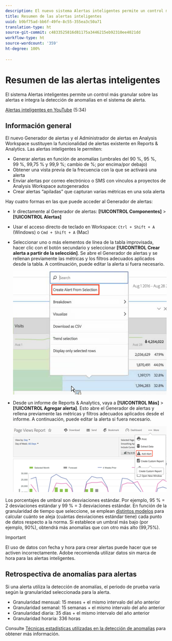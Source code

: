 ```yaml
---
description: El nuevo sistema Alertas inteligentes permite un control más granular sobre las alertas e integra la detección de anomalías en el sistema de alerta.
title: Resumen de las alertas inteligentes
uuid: b9bf75ad-bb6f-49fe-8c55-355ea3c50a71
translation-type: ht
source-git-commit: c4833525816d81175a3446215eb92310ee4021dd
workflow-type: ht
source-wordcount: '359'
ht-degree: 100%

---
```



# Resumen de las alertas inteligentes

El sistema Alertas inteligentes permite un control más granular sobre las alertas e integra la detección de anomalías en el sistema de alerta.

[Alertas inteligentes en YouTube](https://www.youtube.com/watch?v=UVH9xr_2REA) (5:34)

## Información general

El nuevo Generador de alertas y el Administrador de alertas en Analysis Workspace sustituyen la funcionalidad de alertas existente en Reports &amp; Analytics. Las alertas inteligentes le permiten:

* Generar alertas en función de anomalías (umbrales del 90 %, 95 %, 99 %, 99,75 % y 99,9 %; cambio de %; por encima/por debajo)
* Obtener una vista previa de la frecuencia con la que se activará una alerta
* Enviar alertas por correo electrónico o SMS con vínculos a proyectos de Analysis Workspace autogenerados
* Crear alertas “apiladas” que capturan varias métricas en una sola alerta

Hay cuatro formas en las que puede acceder al Generador de alertas:

* Ir directamente al Generador de alertas: **[!UICONTROL Componentes]** > **[!UICONTROL Alertas]**
* Usar el acceso directo de teclado en Workspace: `Ctrl + Shift + A` (Windows) o `Cmd + Shift + A` (Mac)
* Seleccionar uno o más elementos de línea de la tabla improvisada, hacer clic con el botón secundario y seleccionar **[!UICONTROL Crear alerta a partir de la selección]**. Se abre el Generador de alertas y se rellenan previamente las métricas y los filtros adecuados aplicados desde la tabla. A continuación, puede editar la alerta si fuera necesario.

   ![Crear alertas a partir de la selección](assets/create-alert-from-selection.png)

* Desde un informe de Reports &amp; Analytics, vaya a **[!UICONTROL Más]** > **[!UICONTROL Agregar alerta]**. Esto abre el Generador de alertas y rellena previamente las métricas y filtros adecuados aplicados desde el informe. A continuación, puede editar la alerta si fuera necesario.

   ![Agregar alerta](assets/add-alert.png)

Los porcentajes de umbral son desviaciones estándar. Por ejemplo, 95 % = 2 desviaciones estándar y 99 % = 3 desviaciones estándar. En función de la granularidad de tiempo que seleccione, se emplean [distintos modelos](../virtual-analyst/c-anomaly-detection/statistics-anomaly-detection.md) para calcular cuánto se aleja (cuántas desviaciones estándar tiene) cada punto de datos respecto a la norma. Si establece un umbral más bajo (por ejemplo, 90%), obtendrá más anomalías que con otro más alto (99,75%).

>[!IMPORTANT]
>
>El uso de datos con fecha y hora para crear alertas puede hacer que se activen incorrectamente. Adobe recomienda utilizar datos sin marca de hora para las alertas inteligentes.

## Retrospectiva de anomalías para alertas

Si una alerta utiliza la detección de anomalías, el periodo de prueba varía según la granularidad seleccionada para la alerta.

* Granularidad mensual: 15 meses + el mismo intervalo del año anterior
* Granularidad semanal: 15 semanas + el mismo intervalo del año anterior
* Granularidad diaria: 35 días + el mismo intervalo del año anterior
* Granularidad horaria: 336 horas

Consulte [Técnicas estadísticas utilizadas en la detección de anomalías](../virtual-analyst/c-anomaly-detection/statistics-anomaly-detection.md) para obtener más información.
